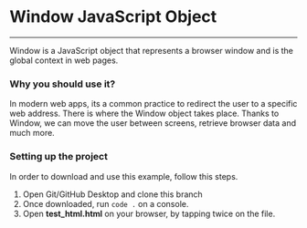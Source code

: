 # Window JavaScript Object
---
Window is a JavaScript object that represents a browser window and is the global context in web pages.

### Why you should use it?
In modern web apps, its a common practice to redirect the user to a specific web address. There is where the Window object takes place. 
Thanks to Window, we can move the user between screens, retrieve browser data and much more.

### Setting up the project
In order to download and use this example, follow this steps.
1. Open Git/GitHub Desktop and clone this branch
2. Once downloaded, run `code .` on a console.
3. Open **test_html.html** on your browser, by tapping twice on the file. 
